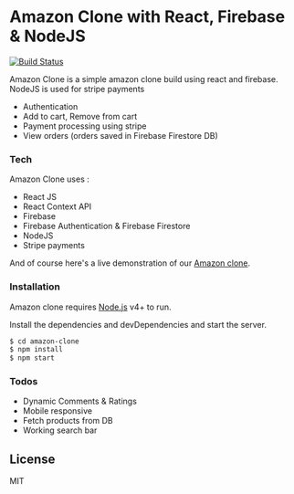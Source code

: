 # Amazon Clone with React, Firebase & NodeJS

[![Build Status](https://travis-ci.org/joemccann/dillinger.svg?branch=master)]()

Amazon Clone is a simple amazon clone build using react and firebase. NodeJS is used for stripe payments

-   Authentication
-   Add to cart, Remove from cart
-   Payment processing using stripe
-   View orders (orders saved in Firebase Firestore DB)

### Tech

Amazon Clone uses :

-   React JS
-   React Context API
-   Firebase
-   Firebase Authentication & Firebase Firestore
-   NodeJS
-   Stripe payments

And of course here's a live demonstration of our [Amazon clone](https://clone-b05d5.web.app/).

### Installation

Amazon clone requires [Node.js](https://nodejs.org/) v4+ to run.

Install the dependencies and devDependencies and start the server.

```sh
$ cd amazon-clone
$ npm install
$ npm start
```

### Todos

-   Dynamic Comments & Ratings
-   Mobile responsive
-   Fetch products from DB
-   Working search bar

## License

MIT
